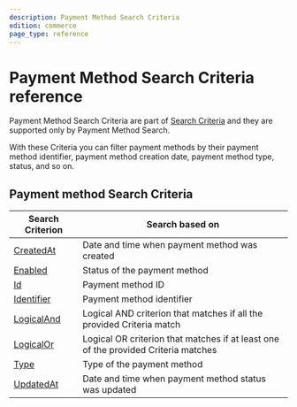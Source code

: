 ```yaml
---
description: Payment Method Search Criteria
edition: commerce
page_type: reference
---
```


# Payment Method Search Criteria reference

Payment Method Search Criteria are part of [Search Criteria](search_criteria_reference.md) and they are supported only by Payment Method Search.

With these Criteria you can filter payment methods by their payment method identifier, payment method creation date, payment method type, status, and so on.

## Payment method Search Criteria

|Search Criterion|Search based on|
|-----|-----|
|[CreatedAt](payment_method_createdat_criterion.md)|Date and time when payment method was created|
|[Enabled](payment_method_enabled_criterion.md)|Status of the payment method|
|[Id](payment_method_id_criterion.md)|Payment method ID|
|[Identifier](payment_method_identifier_criterion.md)|Payment method identifier|
|[LogicalAnd](payment_method_logicaland_criterion.md)|Logical AND criterion that matches if all the provided Criteria match|
|[LogicalOr](payment_method_logicalor_criterion.md)|Logical OR criterion that matches if at least one of the provided Criteria matches|
|[Type](payment_method_type_criterion.md)|Type of the payment method|
|[UpdatedAt](payment_method_updatedat_criterion.md)|Date and time when payment method status was updated|
